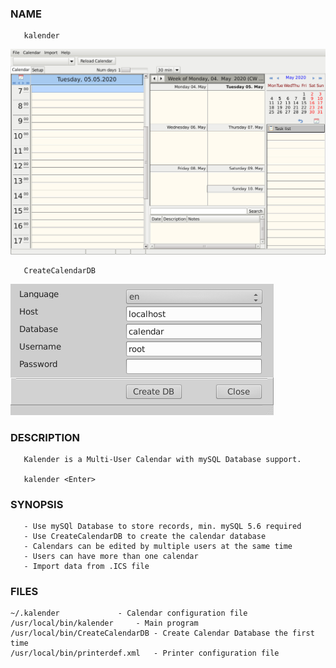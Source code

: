 ### NAME

       kalender

![Main Page](/res/main-window.png)

       CreateCalendarDB

![Main Page](/res/create-window.png)

### DESCRIPTION

       Kalender is a Multi-User Calendar with mySQL Database support.

       kalender <Enter>

### SYNOPSIS

       - Use mySQl Database to store records, min. mySQL 5.6 required
       - Use CreateCalendarDB to create the calendar database
       - Calendars can be edited by multiple users at the same time
       - Users can have more than one calendar
       - Import data from .ICS file

### FILES
    ~/.kalender				- Calendar configuration file
    /usr/local/bin/kalender		- Main program
    /usr/local/bin/CreateCalendarDB	- Create Calendar Database the first time
    /usr/local/bin/printerdef.xml	- Printer configuration file

